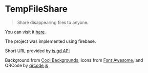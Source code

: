 # TempFileShare

> Share disappearing files to anyone.

You can visit it [here](https://temp-file-share.firebaseapp.com).

The project was implemented using firebase. 

Short URL provided by [is.gd API](https://is.gd/apishorteningreference.php)

Background from [Cool Backgrounds](https://coolbackgrounds.io/), icons from [Font Awesome](https://fontawesome.com), and QRCode by [qrcode.js](https://davidshimjs.github.io/qrcodejs/)
